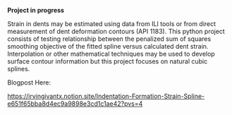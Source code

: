 **Project in progress**

Strain in dents may be estimated using data from ILI tools or from direct measurement of dent deformation contours (API 1183). This python project consists of testing relationship between the penalized sum of squares smoothing objective of the fitted spline versus calculated dent strain. Interpolation or other mathematical techniques may be used to develop surface contour information but this project focuses on natural cubic splines.

Blogpost Here:

https://irvingivantx.notion.site/Indentation-Formation-Strain-Spline-e651f65bba8d4ec9a9898e3cd1c1ae42?pvs=4

